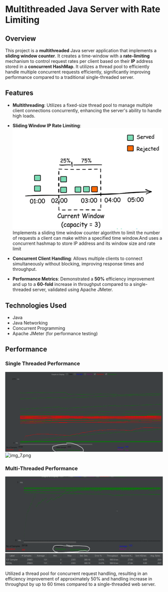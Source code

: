 
# Multithreaded Java Server with Rate Limiting

## Overview

This project is a **multithreaded** Java server application that implements a **sliding window counter**. It creates a time-window with a  **rate-limiting** mechanism to control request rates per client based on their **IP** address stored in a **concurrent HashMap**. It utilizes a thread pool to efficiently handle multiple concurrent requests efficiently, significantly improving performance compared to a traditional single-threaded  server.

## Features

- **Multithreading**: Utilizes a fixed-size thread pool to manage multiple client connections concurrently, enhancing the server's ability to handle high loads.
- **Sliding Window IP Rate Limiting**: ![img_9.png](img_9.png)Implements a sliding time window counter algorithm to limit the number of requests a client can make within a specified time window.And uses a concurrent hashmap to store IP address and its window size and rate limit
  
- **Concurrent Client Handling**: Allows multiple clients to connect simultaneously without blocking, improving response times and throughput.
- **Performance Metrics**: Demonstrated a **50%** efficiency improvement and up to a **60-fold** increase in throughput compared to a single-threaded server, validated using Apache JMeter.

## Technologies Used

- Java
- Java Networking
- Concurrent Programming
- Apache JMeter (for performance testing)


## Performance
### Single Threaded Performance 
![img_6.png](img_6.png)
![img_7.png](img_7.png)
### Multi-Threaded Performance
![img_5.png](img_5.png)
![img_8.png](img_8.png)


Utilized a thread pool for concurrent request handling, resulting in an efficiency improvement of approximately 50% and handling increase in throughput by up to 60 times compared to a single-threaded web server.
